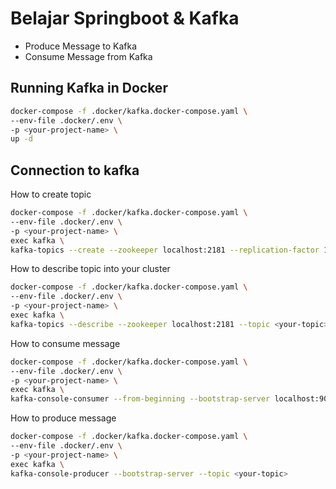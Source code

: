 # Belajar Springboot & Kafka

- Produce Message to Kafka
- Consume Message from Kafka

## Running Kafka in Docker

```bash
docker-compose -f .docker/kafka.docker-compose.yaml \
--env-file .docker/.env \
-p <your-project-name> \
up -d
```

## Connection to kafka

How to create topic

```bash
docker-compose -f .docker/kafka.docker-compose.yaml \
--env-file .docker/.env \
-p <your-project-name> \
exec kafka \
kafka-topics --create --zookeeper localhost:2181 --replication-factor 1 --partition 1 --topic <your-topic>
```

How to describe topic into your cluster

```bash
docker-compose -f .docker/kafka.docker-compose.yaml \
--env-file .docker/.env \
-p <your-project-name> \
exec kafka \
kafka-topics --describe --zookeeper localhost:2181 --topic <your-topic>
```

How to consume message

```bash
docker-compose -f .docker/kafka.docker-compose.yaml \
--env-file .docker/.env \
-p <your-project-name> \
exec kafka \
kafka-console-consumer --from-beginning --bootstrap-server localhost:9092 --topic <your-topic>
```

How to produce message

```bash
docker-compose -f .docker/kafka.docker-compose.yaml \
--env-file .docker/.env \
-p <your-project-name> \
exec kafka \
kafka-console-producer --bootstrap-server --topic <your-topic>
```
